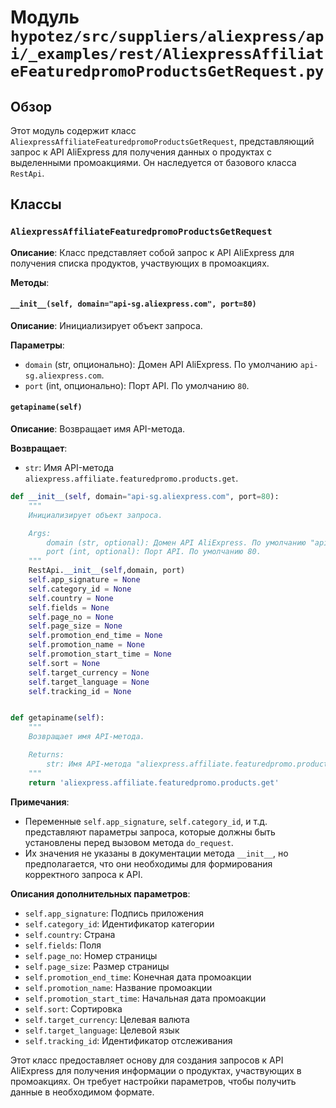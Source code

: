 # Модуль `hypotez/src/suppliers/aliexpress/api/_examples/rest/AliexpressAffiliateFeaturedpromoProductsGetRequest.py`

## Обзор

Этот модуль содержит класс `AliexpressAffiliateFeaturedpromoProductsGetRequest`, представляющий запрос к API AliExpress для получения данных о продуктах с выделенными промоакциями. Он наследуется от базового класса `RestApi`.

## Классы

### `AliexpressAffiliateFeaturedpromoProductsGetRequest`

**Описание**: Класс представляет собой запрос к API AliExpress для получения списка продуктов, участвующих в промоакциях.

**Методы**:

#### `__init__(self, domain="api-sg.aliexpress.com", port=80)`

**Описание**: Инициализирует объект запроса.

**Параметры**:

- `domain` (str, опционально): Домен API AliExpress. По умолчанию `api-sg.aliexpress.com`.
- `port` (int, опционально): Порт API. По умолчанию `80`.


#### `getapiname(self)`

**Описание**: Возвращает имя API-метода.

**Возвращает**:

- `str`: Имя API-метода `aliexpress.affiliate.featuredpromo.products.get`.
```python
def __init__(self, domain="api-sg.aliexpress.com", port=80):
    """
    Инициализирует объект запроса.

    Args:
        domain (str, optional): Домен API AliExpress. По умолчанию "api-sg.aliexpress.com".
        port (int, optional): Порт API. По умолчанию 80.
    """
    RestApi.__init__(self,domain, port)
    self.app_signature = None
    self.category_id = None
    self.country = None
    self.fields = None
    self.page_no = None
    self.page_size = None
    self.promotion_end_time = None
    self.promotion_name = None
    self.promotion_start_time = None
    self.sort = None
    self.target_currency = None
    self.target_language = None
    self.tracking_id = None


def getapiname(self):
    """
    Возвращает имя API-метода.

    Returns:
        str: Имя API-метода "aliexpress.affiliate.featuredpromo.products.get".
    """
    return 'aliexpress.affiliate.featuredpromo.products.get'
```

**Примечания**:

- Переменные `self.app_signature`, `self.category_id`, и т.д. представляют параметры запроса, которые должны быть установлены перед вызовом метода `do_request`.
- Их значения не указаны в документации метода `__init__`, но предполагается, что они необходимы для формирования корректного запроса к API.


**Описания дополнительных параметров**:

- `self.app_signature`: Подпись приложения
- `self.category_id`: Идентификатор категории
- `self.country`: Страна
- `self.fields`: Поля
- `self.page_no`: Номер страницы
- `self.page_size`: Размер страницы
- `self.promotion_end_time`: Конечная дата промоакции
- `self.promotion_name`: Название промоакции
- `self.promotion_start_time`: Начальная дата промоакции
- `self.sort`: Сортировка
- `self.target_currency`: Целевая валюта
- `self.target_language`: Целевой язык
- `self.tracking_id`: Идентификатор отслеживания


Этот класс предоставляет основу для создания запросов к API AliExpress для получения информации о продуктах, участвующих в промоакциях.  Он требует настройки параметров, чтобы получить данные в необходимом формате.